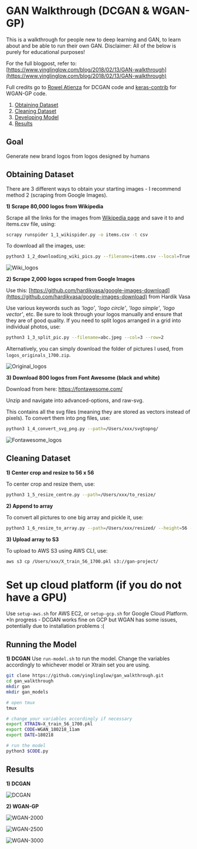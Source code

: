 # GAN Walkthrough (DCGAN & WGAN-GP)

This is a walkthrough for people new to deep learning and GAN, to learn about and be able to run their own GAN. Disclaimer: All of the below is purely for educational purposes!

For the full blogpost, refer to: [https://www.yinglinglow.com/blog/2018/02/13/GAN-walkthrough](https://www.yinglinglow.com/blog/2018/02/13/GAN-walkthrough)

Full credits go to [Rowel Atienza](https://github.com/roatienza/Deep-Learning-Experiments/blob/master/Experiments/Tensorflow/GAN/dcgan_mnist.py) for DCGAN code and [keras-contrib](https://github.com/keras-team/keras-contrib/blob/master/examples/improved_wgan.py) for WGAN-GP code.

1. [Obtaining Dataset](#obtaining-dataset)
2. [Cleaning Dataset](#cleaning-dataset)
3. [Developing Model](#developing-model)
4. [Results](#results)

## Goal

Generate new brand logos from logos designed by humans

## Obtaining Dataset
There are 3 different ways to obtain your starting images - I recommend method 2 (scraping from Google Images).

__1) Scrape 80,000 logos from Wikipedia__

Scrape all the links for the images from [Wikipedia page](https://commons.wikimedia.org/wiki/Category:Unidentified_logos) and save it to and items.csv file, using:
```bash
scrapy runspider 1_1_wikispider.py -o items.csv -t csv
```

To download all the images, use:
```bash
python3 1_2_downloading_wiki_pics.py --filename=items.csv --local=True
```

![Wiki_logos](https://user-images.githubusercontent.com/21985915/36363186-dd9d4e80-1575-11e8-98d5-aa797107ee4c.png)

__2) Scrape 2,000 logos scraped from Google Images__

Use this: [https://github.com/hardikvasa/google-images-download](https://github.com/hardikvasa/google-images-download) from Hardik Vasa

Use various keywords such as _'logo'_, _'logo circle'_, _'logo simple'_, _'logo vector'_, etc. Be sure to look through your logos manually and ensure that they are of good quality. If you need to split logos arranged in a grid into individual photos, use:
```bash
python3 1_3_split_pic.py --filename=abc.jpeg --col=3 --row=2
```

Alternatively, you can simply download the folder of pictures I used, from `logos_originals_1700.zip`.

![Original_logos](https://user-images.githubusercontent.com/21985915/36361926-0df0aa24-156b-11e8-964e-42cb13c0de9c.png)


__3) Download 800 logos from Font Awesome (black and white)__

Download from here: https://fontawesome.com/

Unzip and navigate into advanced-options, and raw-svg.

This contains all the svg files (meaning they are stored as vectors instead of pixels). To convert them into png files, use:
```bash
python3 1_4_convert_svg_png.py --path=/Users/xxx/svgtopng/
```

![Fontawesome_logos](https://user-images.githubusercontent.com/21985915/36363188-e31f908e-1575-11e8-9612-1b87209f1a81.png)

## Cleaning Dataset

__1) Center crop and resize to 56 x 56__

To center crop and resize them, use:
```bash
python3 1_5_resize_centre.py --path=/Users/xxx/to_resize/
```

__2) Append to array__

To convert all pictures to one big array and pickle it, use:
```bash
python3 1_6_resize_to_array.py --path=/Users/xxx/resized/ --height=56 --target_path=/Users/xxx/ to_augment=True
```

__3) Upload array to S3__

To upload to AWS S3 using AWS CLI, use:
```bash
aws s3 cp /Users/xxx/X_train_56_1700.pkl s3://gan-project/
```

# Set up cloud platform (if you do not have a GPU)

Use `setup-aws.sh` for AWS EC2, or `setup-gcp.sh` for Google Cloud Platform.
*In progress - DCGAN works fine on GCP but WGAN has some issues, potentially due to installation problems :(

## Running the Model

__1) DCGAN__
Use `run-model.sh` to run the model. 
Change the variables accordingly to whichever model or Xtrain set you are using.

```bash
git clone https://github.com/yinglinglow/gan_walkthrough.git
cd gan_walkthrough
mkdir gan
mkdir gan_models

# open tmux
tmux

# change your variables accordingly if necessary
export XTRAIN=X_train_56_1700.pkl
export CODE=WGAN_180218_11am
export DATE=180218

# run the model
python3 $CODE.py
```

## Results


__1) DCGAN__

![DCGAN](https://user-images.githubusercontent.com/21985915/36361986-a2bd0bac-156b-11e8-9d07-fb39dc348440.png)


__2) WGAN-GP__

![WGAN-2000](https://user-images.githubusercontent.com/21985915/36361988-a320d7e0-156b-11e8-961f-13719a3c1088.png)

![WGAN-2500](https://user-images.githubusercontent.com/21985915/36361989-a351681a-156b-11e8-9220-c514a66e1b1d.png)

![WGAN-3000](https://user-images.githubusercontent.com/21985915/36361990-a3885618-156b-11e8-9975-dc16a7ca323a.png)